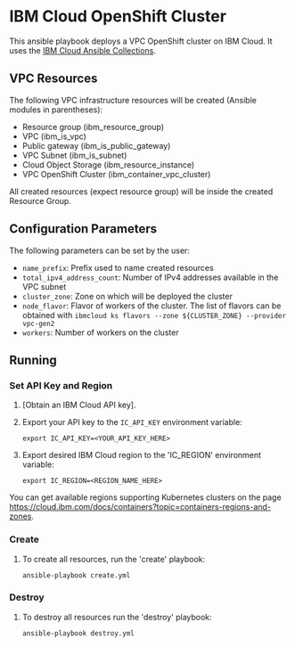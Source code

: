 # IBM Cloud OpenShift Cluster

This ansible playbook deploys a VPC OpenShift cluster on IBM Cloud.
It uses the [IBM Cloud Ansible Collections](https://github.com/IBM-Cloud/ansible-collection-ibm/).

## VPC Resources

The following VPC infrastructure resources will be created (Ansible modules in
parentheses):

* Resource group (ibm_resource_group)
* VPC (ibm_is_vpc)
* Public gateway (ibm_is_public_gateway)
* VPC Subnet (ibm_is_subnet)
* Cloud Object Storage (ibm_resource_instance)
* VPC OpenShift Cluster (ibm_container_vpc_cluster)

All created resources (expect resource group) will be inside the created Resource Group.

## Configuration Parameters

The following parameters can be set by the user:

* `name_prefix`: Prefix used to name created resources
* `total_ipv4_address_count`: Number of IPv4 addresses available in the VPC subnet
* `cluster_zone`: Zone on which will be deployed the cluster
* `node_flavor`: Flavor of workers of the cluster. The list of flavors can be obtained with `ibmcloud ks flavors --zone ${CLUSTER_ZONE} --provider vpc-gen2`
* `workers`: Number of workers on the cluster

## Running

### Set API Key and Region

1. [Obtain an IBM Cloud API key].

2. Export your API key to the `IC_API_KEY` environment variable:

    ```
    export IC_API_KEY=<YOUR_API_KEY_HERE>
    ```

3. Export desired IBM Cloud region to the 'IC_REGION' environment variable:

    ```
    export IC_REGION=<REGION_NAME_HERE>
    ```

You can get available regions supporting Kubernetes clusters on the page https://cloud.ibm.com/docs/containers?topic=containers-regions-and-zones.

### Create

1. To create all resources, run the 'create' playbook:

    ```
    ansible-playbook create.yml
    ```

### Destroy

1. To destroy all resources run the 'destroy' playbook:

    ```
    ansible-playbook destroy.yml
    ```
